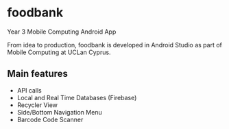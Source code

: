 # foodbank
Year 3 Mobile Computing Android App

From idea to production, foodbank is developed in Android Studio as part of Mobile Computing at UCLan Cyprus.

Main features
-------------
- API calls
- Local and Real Time Databases (Firebase)
- Recycler View
- Side/Bottom Navigation Menu
- Barcode Code Scanner
